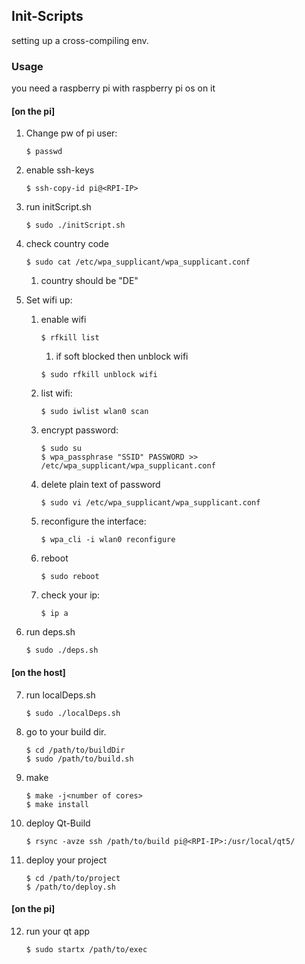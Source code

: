 ## Init-Scripts
setting up a cross-compiling env.

### Usage
you need a raspberry pi with raspberry pi os on it

#### [on the pi]
1. Change pw of pi user:
    ```
    $ passwd 
    ```

2. enable ssh-keys
    ```
    $ ssh-copy-id pi@<RPI-IP>
    ```

3. run initScript.sh
    ```
    $ sudo ./initScript.sh
    ```

4. check country code
    ```
    $ sudo cat /etc/wpa_supplicant/wpa_supplicant.conf
    ```
    1. country should be "DE"

5. Set wifi up:
    1. enable wifi
        ```
        $ rfkill list 
        ```
        1. if soft blocked then unblock wifi
        ```
        $ sudo rfkill unblock wifi
        ```

    2. list wifi: 
        ```
        $ sudo iwlist wlan0 scan 
        ```

    3. encrypt password: 
        ```
        $ sudo su
        $ wpa_passphrase "SSID" PASSWORD >> /etc/wpa_supplicant/wpa_supplicant.conf
        ```

    4. delete plain text of password
        ```
        $ sudo vi /etc/wpa_supplicant/wpa_supplicant.conf
        ```
 
    5. reconfigure the interface: 
        ```
        $ wpa_cli -i wlan0 reconfigure
        ```

    6. reboot
        ```
        $ sudo reboot
        ```

    7. check your ip: 
        ```
        $ ip a 
        ```

6. run deps.sh
    ```
    $ sudo ./deps.sh
    ```

#### [on the host]
7. run localDeps.sh
    ```
    $ sudo ./localDeps.sh
    ```

8. go to your build dir.
    ```
    $ cd /path/to/buildDir
    $ sudo /path/to/build.sh
    ```

9. make
    ```
    $ make -j<number of cores>
    $ make install
    ```

10. deploy Qt-Build
    ```
    $ rsync -avze ssh /path/to/build pi@<RPI-IP>:/usr/local/qt5/
    ```

11. deploy your project
    ```
    $ cd /path/to/project
    $ /path/to/deploy.sh  
    ```

#### [on the pi]
12. run your qt app
    ```
    $ sudo startx /path/to/exec
    ```



